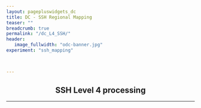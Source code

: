 ```yaml
---
layout: pagepluswidgets_dc
title: DC - SSH Regional Mapping 
teaser: ""
breadcrumb: true
permalink: "/dc_L4_SSH/"
header:
   image_fullwidth: "odc-banner.jpg" 
experiment: "ssh_mapping" 
 


--- 
```



## <center> <b> SSH Level 4 processing </b> </center>
  
---
